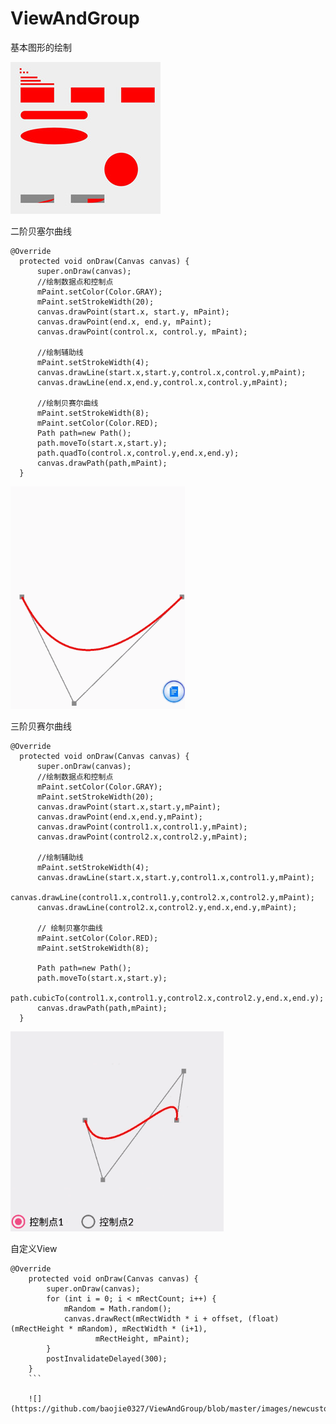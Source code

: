 # ViewAndGroup
基本图形的绘制

![](https://github.com/baojie0327/ViewAndGroup/blob/master/images/basic.jpg)

二阶贝塞尔曲线
```
@Override
  protected void onDraw(Canvas canvas) {
      super.onDraw(canvas);
      //绘制数据点和控制点
      mPaint.setColor(Color.GRAY);
      mPaint.setStrokeWidth(20);
      canvas.drawPoint(start.x, start.y, mPaint);
      canvas.drawPoint(end.x, end.y, mPaint);
      canvas.drawPoint(control.x, control.y, mPaint);

      //绘制辅助线
      mPaint.setStrokeWidth(4);
      canvas.drawLine(start.x,start.y,control.x,control.y,mPaint);
      canvas.drawLine(end.x,end.y,control.x,control.y,mPaint);

      //绘制贝赛尔曲线
      mPaint.setStrokeWidth(8);
      mPaint.setColor(Color.RED);
      Path path=new Path();
      path.moveTo(start.x,start.y);
      path.quadTo(control.x,control.y,end.x,end.y);
      canvas.drawPath(path,mPaint);
  }
  ```
![](https://github.com/baojie0327/ViewAndGroup/blob/master/images/baizer_two.gif)

三阶贝赛尔曲线
```
@Override
  protected void onDraw(Canvas canvas) {
      super.onDraw(canvas);
      //绘制数据点和控制点
      mPaint.setColor(Color.GRAY);
      mPaint.setStrokeWidth(20);
      canvas.drawPoint(start.x,start.y,mPaint);
      canvas.drawPoint(end.x,end.y,mPaint);
      canvas.drawPoint(control1.x,control1.y,mPaint);
      canvas.drawPoint(control2.x,control2.y,mPaint);

      //绘制辅助线
      mPaint.setStrokeWidth(4);
      canvas.drawLine(start.x,start.y,control1.x,control1.y,mPaint);
      canvas.drawLine(control1.x,control1.y,control2.x,control2.y,mPaint);
      canvas.drawLine(control2.x,control2.y,end.x,end.y,mPaint);

      // 绘制贝塞尔曲线
      mPaint.setColor(Color.RED);
      mPaint.setStrokeWidth(8);

      Path path=new Path();
      path.moveTo(start.x,start.y);
      path.cubicTo(control1.x,control1.y,control2.x,control2.y,end.x,end.y);
      canvas.drawPath(path,mPaint);
  }
  ```

![](https://github.com/baojie0327/ViewAndGroup/blob/master/images/baizer_three.gif)

自定义View

```
@Override
    protected void onDraw(Canvas canvas) {
        super.onDraw(canvas);
        for (int i = 0; i < mRectCount; i++) {
            mRandom = Math.random();
            canvas.drawRect(mRectWidth * i + offset, (float) (mRectHeight * mRandom), mRectWidth * (i+1),
                   mRectHeight, mPaint);
        }
        postInvalidateDelayed(300);
    }
    ```
    
    ![](https://github.com/baojie0327/ViewAndGroup/blob/master/images/newcustom.gif)
    
    
